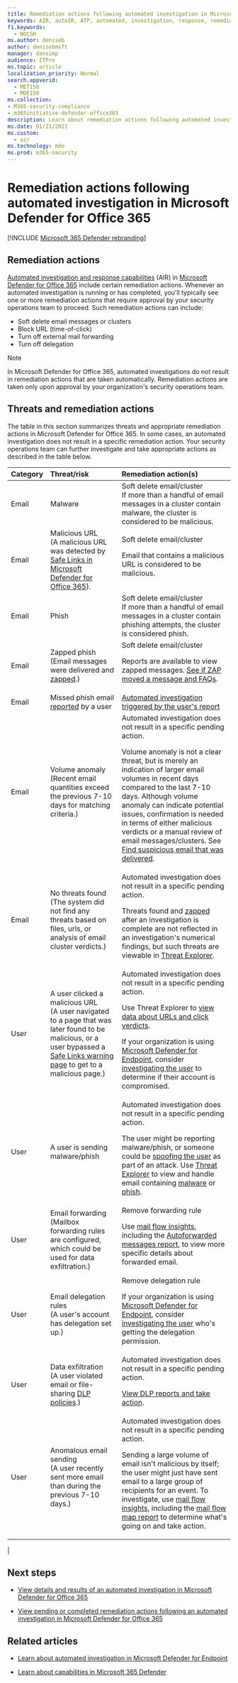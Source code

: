 ```yaml
---
title: Remediation actions following automated investigation in Microsoft Defender for Office 365
keywords: AIR, autoIR, ATP, automated, investigation, response, remediation, threats, advanced, threat, protection
f1.keywords: 
  - NOCSH
ms.author: deniseb
author: denisebmsft
manager: dansimp
audience: ITPro
ms.topic: article
localization_priority: Normal
search.appverid: 
  - MET150
  - MOE150
ms.collection: 
- M365-security-compliance
- m365initiative-defender-office365
description: Learn about remediation actions following automated investigation in Microsoft Defender for Office 365.
ms.date: 01/21/2021
ms.custom: 
  - air
ms.technology: mdo
ms.prod: m365-security
---
```


# Remediation actions following automated investigation in Microsoft Defender for Office 365

[!INCLUDE [Microsoft 365 Defender rebranding](../includes/microsoft-defender-for-office.md)]


## Remediation actions

[Automated investigation and response capabilities](office-365-air.md) (AIR) in [Microsoft Defender for Office 365](office-365-atp.md) include certain remediation actions. Whenever an automated investigation is running or has completed, you'll typically see one or more remediation actions that require approval by your security operations team to proceed. Such remediation actions can include:

- Soft delete email messages or clusters
- Block URL (time-of-click)
- Turn off external mail forwarding
- Turn off delegation

> [!NOTE]
> In Microsoft Defender for Office 365, automated investigations do not result in remediation actions that are taken automatically. Remediation actions are taken only upon approval by your organization's security operations team.

## Threats and remediation actions

The table in this section summarizes threats and appropriate remediation actions in Microsoft Defender for Office 365. In some cases, an automated investigation does not result in a specific remediation action. Your security operations team can further investigate and take appropriate actions as described in the table below.

|Category|Threat/risk|Remediation action(s)|
|:---|:---|:---|
|Email|Malware|Soft delete email/cluster​ <br> If more than a handful of email messages in a cluster contain malware, the cluster is considered to be malicious.​|
|Email|Malicious URL​ <br> (A malicious URL was detected by [Safe Links in Microsoft Defender for Office 365](atp-safe-links.md)).|Soft delete email/cluster​ <p> Email that contains a malicious URL is considered to be malicious​.|
|Email|Phish|Soft delete email/cluster​ <br> If more than a handful of email messages in a cluster contain phishing attempts, the cluster is considered phish.​|
|Email|Zapped phish​ <br> (Email messages were delivered and [zapped​](zero-hour-auto-purge.md).)|Soft delete email/cluster​ <p> Reports are available to view zapped messages. [See if ZAP moved a message and FAQs](zero-hour-auto-purge.md#how-to-see-if-zap-moved-your-message).|
|Email|Missed phish email [reported](enable-the-report-message-add-in.md) by a user|[Automated investigation triggered by the user's report](automated-investigation-response-office.md#example-a-user-reported-phish-message-launches-an-investigation-playbook)|
|Email|Volume anomaly​ <br> (Recent email quantities exceed the previous 7-10 days for matching criteria.​)|Automated investigation does not result in a specific pending action. <p> Volume anomaly is not a clear threat, but is merely an indication of larger email volumes in recent days compared to the last 7-10 days. Although volume anomaly can indicate potential issues, confirmation is needed in terms of either malicious verdicts or a manual review of email messages/clusters. See [Find suspicious email that was delivered](investigate-malicious-email-that-was-delivered.md#find-suspicious-email-that-was-delivered).|
|Email|No threats found <br> (The system did not find any threats based on files, urls, or analysis of email cluster verdicts.​)|Automated investigation does not result in a specific pending action. <p> Threats found and [zapped](zero-hour-auto-purge.md) after an investigation is complete are not reflected in an investigation's numerical findings, but such threats are viewable in [Threat Explorer](threat-explorer.md).​|
|User|A user clicked a malicious URL <br> (A user navigated to a page that was later found to be malicious, or a user bypassed a [Safe Links warning page](atp-safe-links.md#warning-pages-from-safe-links) to get to a malicious page.​)|Automated investigation does not result in a specific pending action. <p> Use Threat Explorer to [view data about URLs and click verdicts](threat-explorer.md#view-phishing-url-and-click-verdict-data). <p> If your organization is using [Microsoft Defender for Endpoint](https://docs.microsoft.com/windows/security/threat-protection/), consider [investigating the user](https://docs.microsoft.com/windows/security/threat-protection/microsoft-defender-atp/investigate-user) to determine if their account is compromised.|
|User|A user is sending malware/phish|Automated investigation does not result in a specific pending action. <p> The user might be reporting malware/phish, or someone could be [spoofing the user](anti-spoofing-protection.md) as part of an attack. Use [Threat Explorer](threat-explorer.md) to view and handle email containing [malware](threat-explorer-views.md#email--malware) or [phish](threat-explorer-views.md#email--phish).|
|User|Email forwarding <br> (Mailbox forwarding rules are configured, which could be used for data exfiltration​.)|Remove forwarding rule​ <p> Use [mail flow insights](mail-flow-insights-v2.md), including the [Autoforwarded messages report](mfi-auto-forwarded-messages-report.md), to view more specific details about forwarded email.|
|User|Email delegation rules​ <br> (A user's account has delegation set up.)|Remove delegation rule​ <p> If your organization is using [Microsoft Defender for Endpoint](https://docs.microsoft.com/windows/security/threat-protection/), consider [investigating the user](https://docs.microsoft.com/windows/security/threat-protection/microsoft-defender-atp/investigate-user) who's getting the delegation permission.​|
|User|Data exfiltration <br> (A user violated email or file-sharing [DLP policies](https://docs.microsoft.com/microsoft-365/compliance/data-loss-prevention-policies).)|Automated investigation does not result in a specific pending action. <p> [View DLP reports and take action](https://docs.microsoft.com/microsoft-365/compliance/view-the-dlp-reports).|
|User|Anomalous email sending <br> (A user recently sent more email than during the previous 7-10 days.)|Automated investigation does not result in a specific pending action. <p> Sending a large volume of email isn't malicious by itself; the user might just have sent email to a large group of recipients for an event. To investigate, use [mail flow insights](mail-flow-insights-v2.md), including the [mail flow map report](mfi-mail-flow-map-report.md) to determine what's going on and take action.|
|

## Next steps

- [View details and results of an automated investigation in Microsoft Defender for Office 365](air-view-investigation-results.md)

- [View pending or completed remediation actions following an automated investigation in Microsoft Defender for Office 365](air-review-approve-pending-completed-actions.md)

## Related articles

- [Learn about automated investigation in Microsoft Defender for Endpoint](https://docs.microsoft.com/windows/security/threat-protection/microsoft-defender-atp/automated-investigations)

- [Learn about capabilities in Microsoft 365 Defender](https://docs.microsoft.com/microsoft-365/security/mtp/microsoft-threat-protection)
